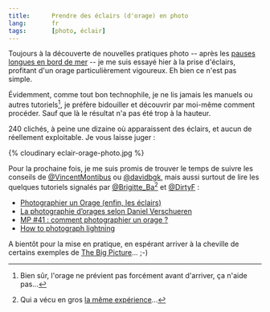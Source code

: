 ```yaml
---
title:      Prendre des éclairs (d'orage) en photo
lang:       fr
tags:       [photo, éclair]
---
```


Toujours à la découverte de nouvelles pratiques photo -- après les [pauses longues en bord de mer](/2009/06/along-the-shore.html) -- je me suis essayé hier à la prise d'éclairs, profitant d'un orage particulièrement vigoureux. Eh bien ce n'est pas simple.

Évidemment, comme tout bon technophile, je ne lis jamais les manuels ou autres tutoriels[^1], je préfère bidouiller et découvrir par moi-même comment procéder. Sauf que là le résultat n'a pas été trop à la hauteur.

240 clichés, à peine une dizaine où apparaissent des éclairs, et aucun de réellement exploitable. Je vous laisse juger :

{% cloudinary eclair-orage-photo.jpg %}

Pour la prochaine fois, je me suis promis de trouver le temps de suivre les conseils de [@VincentMontibus](http://twitter.com/VincentMontibus/statuses/3532445120) ou [@davidbgk](http://twitter.com/davidbgk/statuses/3532680352), mais aussi surtout de lire les quelques tutoriels signalés par [@Brigitte_Ba](http://twitter.com/Brigitte_Ba/statuses/3532851763)[^2] et [@DirtyF](http://www.twitter.com/DirtyF) :

- [Photographier un Orage (enfin, les éclairs)](http://www.tequilas-secrets.com/?2008/06/02/819-photographier-un-orage-enfin-les-eclairs)
- [La photographie d’orages selon Daniel Verschueren](http://www.chasseurs-orages.com/photographier-orage.htm)
- [MP #41 : comment photographier un orage ?](http://phototrend.fr/2009/07/mp-41-comment-photographier-un-orage/)
- [How to photograph lightning](http://www.weatherscapes.com/techniques.php?cat=lightning&page=lightning)

A bientôt pour la mise en pratique, en espérant arriver à la cheville de certains exemples de [The Big Picture](http://www.boston.com/bigpicture/2009/07/lightning.html)... ;-)

[^1]: Bien sûr, l'orage ne prévient pas forcément avant d'arriver, ça n'aide pas...

[^2]: Qui a vécu en gros [la même expérience](http://www.tequilas-secrets.com/?2009/05/25/1290-pour-une-nuit-avec-toi)...
